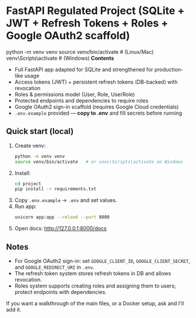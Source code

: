 # FastAPI Regulated Project (SQLite + JWT + Refresh Tokens + Roles + Google OAuth2 scaffold)

python -m venv venv
source venv/bin/activate # (Linux/Mac)
venv\Scripts\activate # (Windows)
**Contents**

- Full FastAPI app adapted for SQLite and strengthened for production-like usage
- Access tokens (JWT) + persistent refresh tokens (DB-backed) with revocation
- Roles & permissions model (User, Role, UserRole)
- Protected endpoints and dependencies to require roles
- Google OAuth2 sign-in scaffold (requires Google Cloud credentials)
- `.env.example` provided — **copy to .env** and fill secrets before running

## Quick start (local)

1. Create venv:
   ```bash
   python -m venv venv
   source venv/bin/activate   # or venv\Scripts\activate on Windows
   ```
2. Install:
   ```bash
   cd project
   pip install -r requirements.txt
   ```
3. Copy `.env.example` -> `.env` and set values.
4. Run app:
   ```bash
   uvicorn app:app --reload --port 8000
   ```
5. Open docs: http://127.0.0.1:8000/docs

## Notes

- For Google OAuth2 sign-in: set `GOOGLE_CLIENT_ID`, `GOOGLE_CLIENT_SECRET`, and `GOOGLE_REDIRECT_URI` in `.env`.
- The refresh token system stores refresh tokens in DB and allows revocation.
- Roles system supports creating roles and assigning them to users; protect endpoints with dependencies.

If you want a walkthrough of the main files, or a Docker setup, ask and I'll add it.
